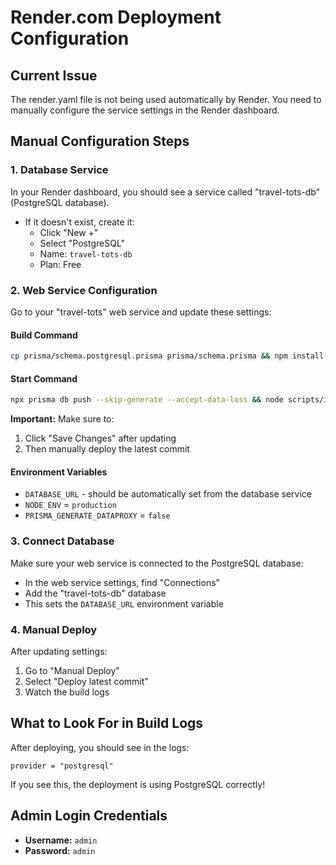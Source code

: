 # Render.com Deployment Configuration

## Current Issue
The render.yaml file is not being used automatically by Render. You need to manually configure the service settings in the Render dashboard.

## Manual Configuration Steps

### 1. Database Service
In your Render dashboard, you should see a service called "travel-tots-db" (PostgreSQL database).
- If it doesn't exist, create it:
  - Click "New +"
  - Select "PostgreSQL"
  - Name: `travel-tots-db`
  - Plan: Free

### 2. Web Service Configuration
Go to your "travel-tots" web service and update these settings:

#### Build Command
```bash
cp prisma/schema.postgresql.prisma prisma/schema.prisma && npm install && npx prisma generate && npm run build
```

#### Start Command
```bash
npx prisma db push --skip-generate --accept-data-loss && node scripts/init-db.js && npm start
```

**Important:** Make sure to:
1. Click "Save Changes" after updating
2. Then manually deploy the latest commit

#### Environment Variables
- `DATABASE_URL` - should be automatically set from the database service
- `NODE_ENV` = `production`
- `PRISMA_GENERATE_DATAPROXY` = `false`

### 3. Connect Database
Make sure your web service is connected to the PostgreSQL database:
- In the web service settings, find "Connections"
- Add the "travel-tots-db" database
- This sets the `DATABASE_URL` environment variable

### 4. Manual Deploy
After updating settings:
1. Go to "Manual Deploy" 
2. Select "Deploy latest commit"
3. Watch the build logs

## What to Look For in Build Logs

After deploying, you should see in the logs:
```
provider = "postgresql"
```

If you see this, the deployment is using PostgreSQL correctly!

## Admin Login Credentials
- **Username:** `admin`
- **Password:** `admin`

